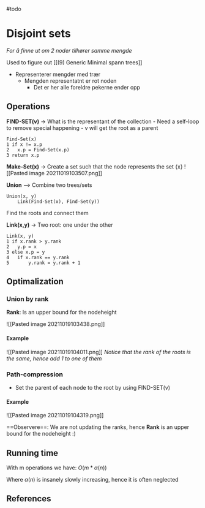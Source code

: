 #todo 

# Disjoint sets
*For å finne ut om 2 noder tilhører samme mengde*

Used to figure out [[(9) Generic Minimal spann trees]]

- Representerer mengder med trær
	- Mengden representatnt er rot noden
		- Det er her alle foreldre pekerne ender opp


## Operations
**FIND-SET(v)** -> What is the representant of the collection
	- Need a self-loop to remove special happening
	- v will get the root as a parent
	
```
Find-Set(x) 
1 if x != x.p 
2 	x.p = Find-Set(x.p) 
3 return x.p
```
	
**Make-Set(x)** -> Create a set such that the node represents the set {x}
![[Pasted image 20211019103507.png]]

**Union** --> Combine two trees/sets
```
Union(x, y)
	Link(Find-Set(x), Find-Set(y))
```
Find the roots and connect them

**Link(x,y)** -> Two root: one under the other
```
Link(x, y) 
1 if x.rank > y.rank 
2 	y.p = x 
3 else x.p = y 
4 	if x.rank == y.rank 
5		y.rank = y.rank + 1
```
## Optimalization
### Union by rank
**Rank**: Is an upper bound for the nodeheight

![[Pasted image 20211019103438.png]]

#### Example
![[Pasted image 20211019104011.png]]
*Notice that the rank of the roots is the same, hence add 1 to one of them*

### Path-compression
- Set the parent of each node to the root by using FIND-SET(v)
#### Example
![[Pasted image 20211019104319.png]]

==Observere==: We are not updating the ranks, hence **Rank** is an upper bound for the nodeheight :)

## Running time
With m operations we have:
$O(m*\alpha(n))$

Where $\alpha(n)$ is insanely slowly increasing, hence it is often neglected

## References